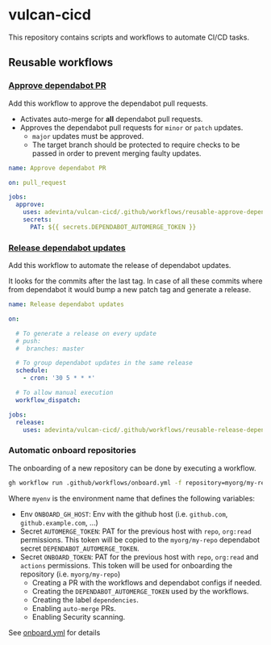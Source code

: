 # vulcan-cicd

This repository contains scripts and workflows to automate CI/CD tasks.

## Reusable workflows

### [Approve dependabot PR](.github/workflows/approve-dependabot-pr.yml)

Add this workflow to approve the dependabot pull requests.

* Activates auto-merge for **all** dependabot pull requests.
* Approves the dependabot pull requests for `minor` or `patch` updates.
  * `major` updates must be approved.
  * The target branch should be protected to require checks to be passed in order to prevent
merging faulty updates.

```yaml
name: Approve dependabot PR

on: pull_request

jobs:
  approve:
    uses: adevinta/vulcan-cicd/.github/workflows/reusable-approve-dependabot-pr.yml@v1
    secrets:
      PAT: ${{ secrets.DEPENDABOT_AUTOMERGE_TOKEN }}
```

### [Release dependabot updates](.github/workflows/release-dependabot-updates.yml)

Add this workflow to automate the release of dependabot updates.

It looks for the commits after the last tag.
In case of all these commits where from dependabot it would bump a new patch tag and generate a release.

```yaml
name: Release dependabot updates

on:

  # To generate a release on every update
  # push:
  #  branches: master

  # To group dependabot updates in the same release
  schedule:
    - cron: '30 5 * * *'

  # To allow manual execution
  workflow_dispatch:

jobs:
  release:
    uses: adevinta/vulcan-cicd/.github/workflows/reusable-release-dependabot-updates.yml@v1
```

### Automatic onboard repositories

The onboarding of a new repository can be done by executing a workflow.

```sh
gh workflow run .github/workflows/onboard.yml -f repository=myorg/my-repo -f environment=myenv
```

Where `myenv` is the environment name that defines the following variables:

* Env `ONBOARD_GH_HOST`: Env with the github host (i.e. `github.com`, `github.example.com`, ...)
* Secret `AUTOMERGE_TOKEN`: PAT for the previous host with `repo`, `org:read` permissions.
  This token will be copied to the `myorg/my-repo` dependabot secret `DEPENDABOT_AUTOMERGE_TOKEN`.
* Secret `ONBOARD_TOKEN`: PAT for the previous host with `repo`, `org:read` and `actions` permissions.
  This token will be used for onboarding the repository (i.e. `myorg/my-repo`)
  * Creating a PR with the workflows and dependabot configs if needed.
  * Creating the `DEPENDABOT_AUTOMERGE_TOKEN` used by the workflows.
  * Creating the label `dependencies`.
  * Enabling `auto-merge` PRs.
  * Enabling Security scanning.

See [onboard.yml](.github/workflows/onboard.yml) for details

